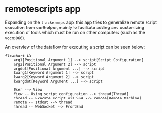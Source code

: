 # remotescripts app

Expanding on the `trackermaps` app, this app tries to generalize
remote script execution from certhelper, mainly to facilitate adding
and customizing execution of tools which must be run on other computers
(such as the `vocms066`).

An overview of the dataflow for executing a script can be seen
below:

```mermaid
flowchart LR
	arg1[Positional Argument 1] --> script[Script Configuration] 
	arg2[Positional Argument 2] --> script
	argdot[Positional Argument ...] --> script	
	kwarg1[Keyword Argument 1] --> script
	kwarg2[Keyword Argument 2] --> script	
	kwargdot[Keyword Argument ...] --> script		
	
	User --> View
	View -- Using script configuration --> thread[Thread]
	thread -- Execute script via SSH --> remote[Remote Machine]
	remote -- stdout --> thread
	thread -- WebSocket --> FrontEnd

```
